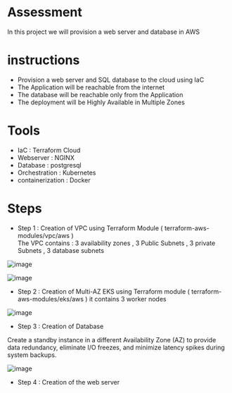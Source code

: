 # Assessment
In this project we will provision a web server and database in AWS
# instructions
- Provision a web server and SQL database to the cloud using IaC
- The Application will be reachable from the internet 
- The database will be reachable only  from the Application 
- The deployment will be Highly Available in Multiple Zones

# Tools
- IaC : Terraform Cloud
- Webserver :  NGINX
- Database : postgresql
- Orchestration : Kubernetes
- containerization : Docker 

# Steps

- Step 1 : Creation of VPC  using Terraform Module ( terraform-aws-modules/vpc/aws )  
  The VPC contains : 
    3 availability zones
    , 3 Public Subnets
    , 3 private Subnets 
    , 3 database subnets 
    
 ![image](https://user-images.githubusercontent.com/65364422/171838894-f1af0360-6237-4282-b012-468647ac4d81.png)
 
 ![image](https://user-images.githubusercontent.com/65364422/171839034-5703d7be-8f0e-42df-ab88-d86f17a68213.png)

- Step 2 : Creation of Multi-AZ EKS using Terraform module ( terraform-aws-modules/eks/aws )
 it contains 3 worker nodes 
 
 ![image](https://user-images.githubusercontent.com/65364422/171842172-496d2f3d-ee8e-4ff6-a492-e8de534a352a.png)

 
- Step 3 : Creation of  Database 

Create a standby instance in a different Availability Zone (AZ) to provide data redundancy, eliminate I/O freezes, and minimize latency spikes during system backups.

![image](https://user-images.githubusercontent.com/65364422/171841155-22dffc30-996f-4911-9972-5a4dcea58646.png)

- Step 4 : Creation of the web server 





